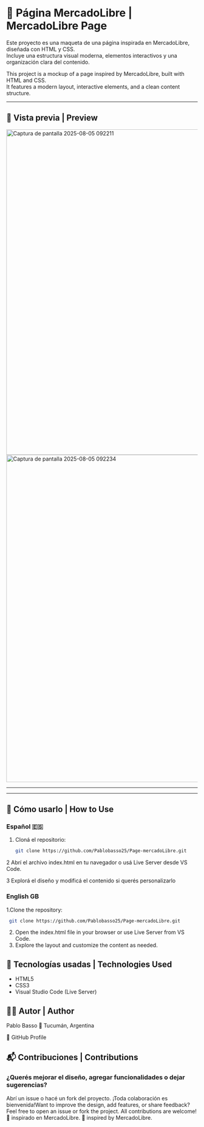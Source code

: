 # 🛒 Página MercadoLibre | MercadoLibre Page

Este proyecto es una maqueta de una página inspirada en MercadoLibre, diseñada con HTML y CSS.  
Incluye una estructura visual moderna, elementos interactivos y una organización clara del contenido.

This project is a mockup of a page inspired by MercadoLibre, built with HTML and CSS.  
It features a modern layout, interactive elements, and a clean content structure.

---

## 📸 Vista previa | Preview

<img width="1892" height="858" alt="Captura de pantalla 2025-08-05 092211" src="https://github.com/user-attachments/assets/9e343819-4288-4aa9-8f2c-75d274f81b3c" />

<img width="1899" height="863" alt="Captura de pantalla 2025-08-05 092234" src="https://github.com/user-attachments/assets/7abd6782-d444-41ee-8fd9-99421bad67f0" />

---

---

## 🚀 Cómo usarlo | How to Use

### Español 🇪🇸

1. Cloná el repositorio:
   ```bash
   git clone https://github.com/Pablobasso25/Page-mercadoLibre.git
   
   ```

2 Abrí el archivo index.html en tu navegador o usá Live Server desde VS Code.

3 Explorá el diseño y modificá el contenido si querés personalizarlo

### English GB
1.Clone the repository:
  ```bash
   git clone https://github.com/Pablobasso25/Page-mercadoLibre.git
```
2. Open the index.html file in your browser or use Live Server from VS Code.
3. Explore the layout and customize the content as needed.

## 🎨 Tecnologías usadas | Technologies Used
 - HTML5
- CSS3
- Visual Studio Code (Live Server)
## 🙋‍♂️ Autor | Author 
   Pablo Basso
📍 Tucumán, Argentina

🔗 GitHub Profile

##  📬 Contribuciones | Contributions
### ¿Querés mejorar el diseño, agregar funcionalidades o dejar sugerencias?

Abrí un issue o hacé un fork del proyecto. ¡Toda colaboración es bienvenida!Want to improve the design, add features, or share feedback?
Feel free to open an issue or fork the project. All contributions are welcome!  💛 inspirado en MercadoLibre. 💛 inspired by MercadoLibre.



